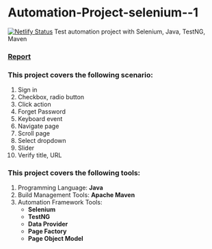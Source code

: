 # Automation-Project-selenium--1
[![Netlify Status](https://api.netlify.com/api/v1/badges/12481787-8281-4368-bad5-e4aad3b3d29b/deploy-status)](https://app.netlify.com/sites/mahmudurautomation1/deploys)
Test automation project with Selenium, Java, TestNG, Maven
### [Report](https://mahmudurautomation1.netlify.app/)
### This project covers the following scenario:
1. Sign in
2. Checkbox, radio button
3. Click action
4. Forget Password
5. Keyboard event
6. Navigate page
7. Scroll page
8. Select dropdown
9. Slider
10. Verify title, URL



### This project covers the following tools:
1. Programming Language: **Java**
2. Build Management Tools: **Apache Maven**
3. Automation Framework Tools:
   - **Selenium**
   - **TestNG**
   - **Data Provider**
   - **Page Factory**
   - **Page Object Model**
